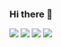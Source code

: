 ### Hi there 👋
<img src="https://img.shields.io/badge/robotics-FFCA28?style=flat-square&logo=robotics&logoColor=blue"/>
<img src="https://img.shields.io/badge/slam-FFAA28?style=flat-square&logo=robotics&logoColor=blue"/>
<img src="https://img.shields.io/badge/autonomous-FAAA28?style=flat-square&logo=robotics&logoColor=blue"/>
<img src="https://img.shields.io/badge/cv-AAAA20?style=flat-square&logo=robotics&logoColor=blue"/>

<!--
**ies0411/ies0411** is a ✨ _special_ ✨ repository because its `README.md` (this file) appears on your GitHub profile.

Here are some ideas to get you started:

- 🔭 I’m currently working on ...
- 🌱 I’m currently learning ...
- 👯 I’m looking to collaborate on ...
- 🤔 I’m looking for help with ...
- 💬 Ask me about ...
- 📫 How to reach me: ...
- 😄 Pronouns: ...
- ⚡ Fun fact: ...
-->
